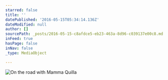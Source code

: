 ```yaml
---
starred: false
title: ''
datePublished: '2016-05-15T05:34:14.136Z'
dateModified: null
author: []
sourcePath: _posts/2016-05-15-c8afdce5-eb23-463a-8d96-c039137e00c8.md
inFeed: true
hasPage: false
inNav: false
_type: MediaObject

---
```

![On the road with Mamma Quilla](https://the-grid-user-content.s3-us-west-2.amazonaws.com/3f57dfcd-0b59-4724-bc27-9ff40f7e532c.jpg)